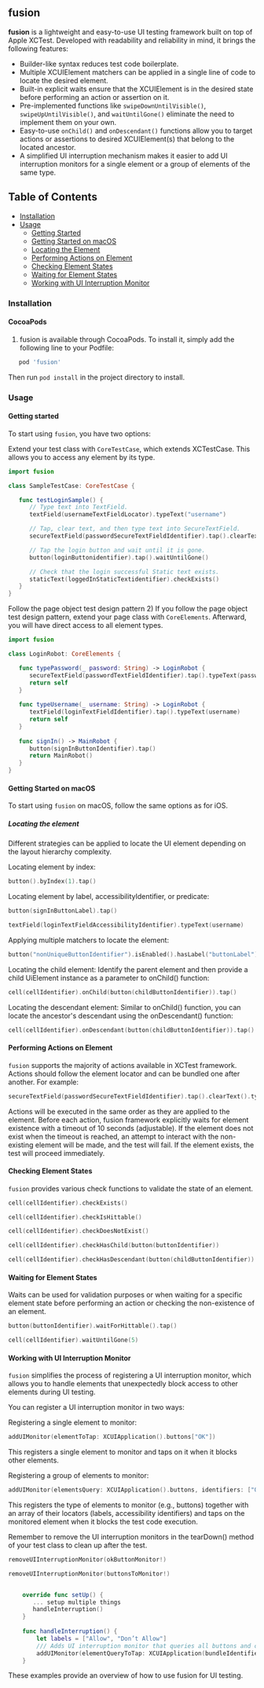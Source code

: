 ## fusion

**fusion** is a lightweight and easy-to-use UI testing framework built on top of Apple XCTest. Developed with readability and reliability in mind, it brings the following features:

- Builder-like syntax reduces test code boilerplate.
- Multiple XCUIElement matchers can be applied in a single line of code to locate the desired element.
- Built-in explicit waits ensure that the XCUIElement is in the desired state before performing an action or assertion on it.
- Pre-implemented functions like `swipeDownUntilVisible()`, `swipeUpUntilVisible()`, and `waitUntilGone()` eliminate the need to implement them on your own.
- Easy-to-use `onChild()` and `onDescendant()` functions allow you to target actions or assertions to desired XCUIElement(s) that belong to the located ancestor.
- A simplified UI interruption mechanism makes it easier to add UI interruption monitors for a single element or a group of elements of the same type.

## Table of Contents

- [Installation](#installation)
- [Usage](#usage)
  - [Getting Started](#getting-started)
  - [Getting Started on macOS](#getting-started-on-macos)
  - [Locating the Element](#locating-the-element)
  - [Performing Actions on Element](#performing-actions-on-element)
  - [Checking Element States](#checking-element-states)
  - [Waiting for Element States](#waiting-for-element-states)
  - [Working with UI Interruption Monitor](#working-with-ui-interruption-monitor)

### Installation <a name="installation"></a>
#### CocoaPods

1) fusion is available through CocoaPods. To install it, simply add the following line to your Podfile:

```ruby
   pod 'fusion'
```
Then run `pod install` in the project directory to install.

### Usage <a name="usage"></a>

#### Getting started <a name="getting-started"></a>

To start using `fusion`, you have two options:

Extend your test class with `CoreTestCase`, which extends XCTestCase. This allows you to access any element by its type.

```swift
import fusion

class SampleTestCase: CoreTestCase {

   func testLoginSample() {
      // Type text into TextField.
      textField(usernameTextFieldLocator).typeText("username")

      // Tap, clear text, and then type text into SecureTextField.
      secureTextField(passwordSecureTextFieldIdentifier).tap().clearText().typeText("password")

      // Tap the login button and wait until it is gone.
      button(loginButtonidentifier).tap().waitUntilGone()

      // Check that the login successful Static text exists.
      staticText(loggedInStaticTextidentifier).checkExists()
   }
}

```
Follow the page object test design pattern
2) If you follow the page object test design pattern, extend your page class with `CoreElements`. Afterward, you will have direct access to all element types.


```swift
import fusion

class LoginRobot: CoreElements {

   func typePassword(_ password: String) -> LoginRobot {
      secureTextField(passwordTextFieldIdentifier).tap().typeText(password)
      return self
   }
 
   func typeUsername(_ username: String) -> LoginRobot {
      textField(loginTextFieldIdentifier).tap().typeText(username)
      return self
   }
 
   func signIn() -> MainRobot {
      button(signInButtonIdentifier).tap()
      return MainRobot()
   }
}

```
#### Getting Started on macOS <a name="getting-started-on-macos"></a>


To start using `fusion` on macOS, follow the same options as for iOS.

##### Locating the element <a name="locating-the-element"></a>
Different strategies can be applied to locate the UI element depending on the layout hierarchy complexity.

Locating element by index:
```swift
button().byIndex(1).tap()
```
Locating element by label, accessibilityIdentifier, or predicate:
```swift
button(signInButtonLabel).tap()

textField(loginTextFieldAccessibilityIdentifier).typeText(username)
```
Applying multiple matchers to locate the element:

```swift
button("nonUniqueButtonIdentifier").isEnabled().hasLabel("buttonLabel").tap()
```
Locating the child element:
Identify the parent element and then provide a child UiElement instance as a parameter to onChild() function:

```swift
cell(cellIdentifier).onChild(button(childButtonIdentifier)).tap()
```
Locating the descendant element:
Similar to onChild() function, you can locate the ancestor's descendant using the onDescendant() function:

```swift
cell(cellIdentifier).onDescendant(button(childButtonIdentifier)).tap()
```

#### Performing Actions on Element <a name="performing-actions-on-element"></a>

`fusion` supports the majority of actions available in XCTest framework. Actions should follow the element locator and can be bundled one after another. For example:

```swift
secureTextField(passwordSecureTextFieldIdentifier).tap().clearText().typeText("password")
```
Actions will be executed in the same order as they are applied to the element. Before each action, fusion framework explicitly waits for element existence with a timeout of 10 seconds (adjustable). If the element does not exist when the timeout is reached, an attempt to interact with the non-existing element will be made, and the test will fail. If the element exists, the test will proceed immediately.

#### Checking Element States <a name="checking-element-states"></a>

`fusion` provides various check functions to validate the state of an element.

```swift
cell(cellIdentifier).checkExists()

cell(cellIdentifier).checkIsHittable()

cell(cellIdentifier).checkDoesNotExist()

cell(cellIdentifier).checkHasChild(button(buttonIdentifier))

cell(cellIdentifier).checkHasDescendant(button(childButtonIdentifier))
```

#### Waiting for Element States <a name="waiting-for-element-states"></a>
Waits can be used for validation purposes or when waiting for a specific element state before performing an action or checking the non-existence of an element.

```swift
button(buttonIdentifier).waitForHittable().tap()

cell(cellIdentifier).waitUntilGone(5)
```

#### Working with UI Interruption Monitor <a name="working-with-ui-interruption-monitor"></a>

`fusion` simplifies the process of registering a UI interruption monitor, which allows you to handle elements that unexpectedly block access to other elements during UI testing.

You can register a UI interruption monitor in two ways:

Registering a single element to monitor:
```swift
addUIMonitor(elementToTap: XCUIApplication().buttons["OK"])
```
This registers a single element to monitor and taps on it when it blocks other elements.

Registering a group of elements to monitor:
```swift
addUIMonitor(elementsQuery: XCUIApplication().buttons, identifiers: ["OK", "Allow"])
```
This registers the type of elements to monitor (e.g., buttons) together with an array of their locators (labels, accessibility identifiers) and taps on the monitored element when it blocks the test code execution.

Remember to remove the UI interruption monitors in the tearDown() method of your test class to clean up after the test.

```swift
removeUIInterruptionMonitor(okButtonMonitor!)

removeUIInterruptionMonitor(buttonsToMonitor!)
```


```swift

    override func setUp() {
       ... setup multiple things
       handleInterruption()
    }
    
    func handleInterruption() {
        let labels = ["Allow", "Don’t Allow"]
        /// Adds UI interruption monitor that queries all buttons and clicks if identifier is in the labels array. It is triggered when system alert interrupts the test execution.
        addUIMonitor(elementQueryToTap: XCUIApplication(bundleIdentifier: "com.apple.springboard").buttons, identifiers: labels)
    }
```
These examples provide an overview of how to use fusion for UI testing.